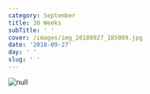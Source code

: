 ```yaml
---
category: September
title: 30 Weeks
subTitle: ' '
cover: /images/img_20180927_185009.jpg
date: '2018-09-27'
day: ' '
slug: ' '
---
```

![null](/images/img_20180927_185009.jpg)
